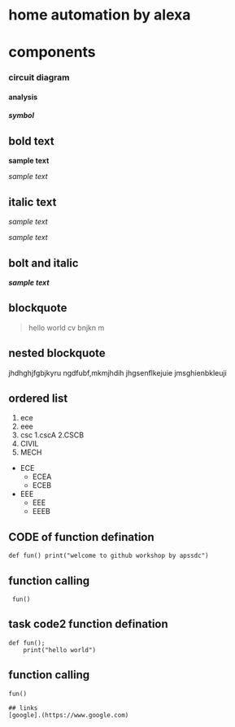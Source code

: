 # home automation by alexa
# components
### circuit diagram
#### analysis
##### symbol
## bold text
**sample text**

_sample text_
## italic text
*sample text*

_sample text_

## bolt and italic
**_sample text_**
## blockquote
> hello world
cv bnjkn m
## nested blockquote
jhdhghjfgbjkyru
ngdfubf,mkmjhdih
jhgsenflkejuie
jmsghienbkleuji
## ordered list
1. ece
2. eee
3. csc
    1.cscA
    2.CSCB
 4. CIVIL
 5. MECH
- ECE
    * ECEA
    * ECEB
- EEE
    * EEE
    * EEEB
## CODE of function defination
`
def fun()
        print("welcome to github workshop by apssdc")
 `
 ## function calling
 `
 fun()`
## task code2 function defination 
```
def fun();
    print("hello world")
```
## function calling
`
fun()
`
```
## links
[google].(https://www.google.com)
